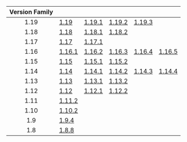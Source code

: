 | Version Family | | | | | |
|:---:|---|---|---|---|---|
| 1.19 | [1.19](https://github.com/BaldGang/spigot-build/releases/download/20230219/spigot-1.19.jar) | [1.19.1](https://github.com/BaldGang/spigot-build/releases/download/20230219/spigot-1.19.1.jar) | [1.19.2](https://github.com/BaldGang/spigot-build/releases/download/20230219/spigot-1.19.2.jar) | [1.19.3](https://github.com/BaldGang/spigot-build/releases/download/20230219/spigot-1.19.3.jar) | |
| 1.18 | [1.18](https://github.com/BaldGang/spigot-build/releases/download/20230219/spigot-1.18.jar) | [1.18.1](https://github.com/BaldGang/spigot-build/releases/download/20230219/spigot-1.18.1.jar) | [1.18.2](https://github.com/BaldGang/spigot-build/releases/download/20230219/spigot-1.18.2.jar) | | |
| 1.17 | [1.17](https://github.com/BaldGang/spigot-build/releases/download/20230219/spigot-1.17.jar) | [1.17.1](https://github.com/BaldGang/spigot-build/releases/download/20230219/spigot-1.17.1.jar) | | | |
| 1.16 | [1.16.1](https://github.com/BaldGang/spigot-build/releases/download/20230219/spigot-1.16.1.jar) | [1.16.2](https://github.com/BaldGang/spigot-build/releases/download/20230219/spigot-1.16.2.jar) | [1.16.3](https://github.com/BaldGang/spigot-build/releases/download/20230219/spigot-1.16.3.jar) | [1.16.4](https://github.com/BaldGang/spigot-build/releases/download/20230219/spigot-1.16.4.jar) | [1.16.5](https://github.com/BaldGang/spigot-build/releases/download/20230219/spigot-1.16.5.jar) |
| 1.15 | [1.15](https://github.com/BaldGang/spigot-build/releases/download/20230219/spigot-1.15.jar) | [1.15.1](https://github.com/BaldGang/spigot-build/releases/download/20230219/spigot-1.15.1.jar) | [1.15.2](https://github.com/BaldGang/spigot-build/releases/download/20230219/spigot-1.15.2.jar) | | |
| 1.14 | [1.14](https://github.com/BaldGang/spigot-build/releases/download/20230219/spigot-1.14.jar) | [1.14.1](https://github.com/BaldGang/spigot-build/releases/download/20230219/spigot-1.14.1.jar) | [1.14.2](https://github.com/BaldGang/spigot-build/releases/download/20230219/spigot-1.14.2.jar) | [1.14.3](https://github.com/BaldGang/spigot-build/releases/download/20230219/spigot-1.14.3.jar) | [1.14.4](https://github.com/BaldGang/spigot-build/releases/download/20230219/spigot-1.14.4.jar) |
| 1.13 | [1.13](https://github.com/BaldGang/spigot-build/releases/download/20230219/spigot-1.13.jar) | [1.13.1](https://github.com/BaldGang/spigot-build/releases/download/20230219/spigot-1.13.1.jar) | [1.13.2](https://github.com/BaldGang/spigot-build/releases/download/20230219/spigot-1.13.2.jar) | | |
| 1.12 | [1.12](https://github.com/BaldGang/spigot-build/releases/download/20230219/spigot-1.12.jar) | [1.12.1](https://github.com/BaldGang/spigot-build/releases/download/20230219/spigot-1.12.1.jar) | [1.12.2](https://github.com/BaldGang/spigot-build/releases/download/20230219/spigot-1.12.2.jar) | | |
| 1.11 | [1.11.2](https://github.com/BaldGang/spigot-build/releases/download/20230219/spigot-1.11.2.jar) | | | | |
| 1.10 | [1.10.2](https://github.com/BaldGang/spigot-build/releases/download/20230219/spigot-1.10.2.jar) | | | | |
| 1.9 | [1.9.4](https://github.com/BaldGang/spigot-build/releases/download/20230219/spigot-1.9.4.jar) | | | | |
| 1.8 | [1.8.8](https://github.com/BaldGang/spigot-build/releases/download/20230219/spigot-1.8.8.jar) | | | | |
